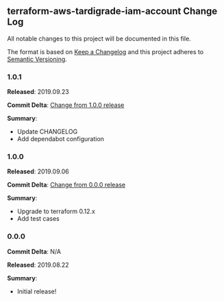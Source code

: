 ## terraform-aws-tardigrade-iam-account Change Log

All notable changes to this project will be documented in this file.

The format is based on [Keep a Changelog](http://keepachangelog.com/) and this project adheres to [Semantic Versioning](http://semver.org/).

### 1.0.1

**Released**: 2019.09.23

**Commit Delta**: [Change from 1.0.0 release](https://github.com/plus3it/terraform-aws-tardigrade-iam-account/compare/1.0.0...1.0.1)

**Summary**:

*   Update CHANGELOG
*   Add dependabot configuration

### 1.0.0

**Released**: 2019.09.06

**Commit Delta**: [Change from 0.0.0 release](https://github.com/plus3it/terraform-aws-tardigrade-iam-account/compare/0.0.0...1.0.0)

**Summary**:

*   Upgrade to terraform 0.12.x
*   Add test cases

### 0.0.0

**Commit Delta**: N/A

**Released**: 2019.08.22

**Summary**:

*   Initial release!
